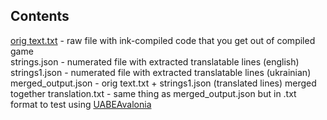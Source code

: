 ## Contents
[orig text.txt](https://github.com/ivannamal/jsondecompiler/blob/master/orig%20text.txt) - raw file with ink-compiled code that you get out of compiled game  
strings.json - numerated file with extracted translatable lines (english)  
strings1.json - numerated file with extracted translatable lines (ukrainian)  
merged_output.json - orig text.txt + strings1.json (translated lines) merged together
translation.txt - same thing as merged_output.json but in .txt format to test using [UABEAvalonia](https://github.com/nesrak1/UABEA)
